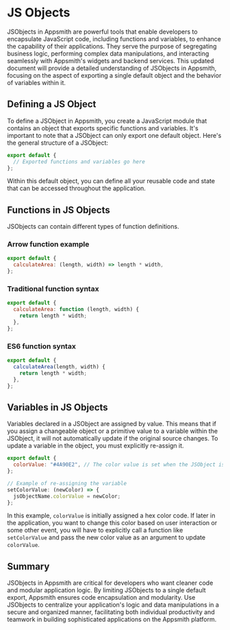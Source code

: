 # JS Objects

JSObjects in Appsmith are powerful tools that enable developers to encapsulate JavaScript code, including functions and variables, to enhance the capability of their applications. They serve the purpose of segregating business logic, performing complex data manipulations, and interacting seamlessly with Appsmith's widgets and backend services. This updated document will provide a detailed understanding of JSObjects in Appsmith, focusing on the aspect of exporting a single default object and the behavior of variables within it.

## Defining a JS Object

To define a JSObject in Appsmith, you create a JavaScript module that contains an object that exports specific functions and variables. It's important to note that a JSObject can only export one default object. Here's the general structure of a JSObject:

```javascript
export default {
  // Exported functions and variables go here
};
```

Within this default object, you can define all your reusable code and state that can be accessed throughout the application.

## Functions in JS Objects

JSObjects can contain different types of function definitions.

### Arrow function example

```javascript
export default {
  calculateArea: (length, width) => length * width,
};
```

### Traditional function syntax

```javascript
export default {
  calculateArea: function (length, width) {
    return length * width;
  },
};
```

### ES6 function syntax

```javascript
export default {
  calculateArea(length, width) {
    return length * width;
  },
};
```

## Variables in JS Objects

Variables declared in a JSObject are assigned by value. This means that if you assign a changeable object or a primitive value to a variable within the JSObject, it will not automatically update if the original source changes. To update a variable in the object, you must explicitly re-assign it.

```javascript
export default {
  colorValue: "#4A90E2", // The color value is set when the JSObject is defined
};

// Example of re-assigning the variable
setColorValue: (newColor) => {
  jsObjectName.colorValue = newColor;
};
```

In this example, `colorValue` is initially assigned a hex color code. If later in the application, you want to change this color based on user interaction or some other event, you will have to explicitly call a function like `setColorValue` and pass the new color value as an argument to update `colorValue`.

## Summary

JSObjects in Appsmith are critical for developers who want cleaner code and modular application logic. By limiting JSObjects to a single default export, Appsmith ensures code encapsulation and modularity. Use JSObjects to centralize your application's logic and data manipulations in a secure and organized manner, facilitating both individual productivity and teamwork in building sophisticated applications on the Appsmith platform.

